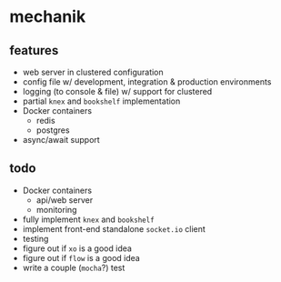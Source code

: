 # mechanik

## features

* web server in clustered configuration
* config file w/ development, integration & production environments
* logging (to console & file) w/ support for clustered
* partial `knex` and `bookshelf` implementation
* Docker containers
  * redis
  * postgres
* async/await support

## todo
* Docker containers
  * api/web server
  * monitoring
* fully implement `knex` and `bookshelf`
* implement front-end standalone `socket.io` client
* testing
* figure out if `xo` is a good idea
* figure out if `flow` is a good idea
* write a couple (`mocha`?) test
